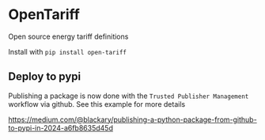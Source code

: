 # OpenTariff
Open source energy tariff definitions


Install with `pip install open-tariff`

## Deploy to pypi

Publishing a package is now done with the `Trusted Publisher Management` workflow via github. See this example for more details 

https://medium.com/@blackary/publishing-a-python-package-from-github-to-pypi-in-2024-a6fb8635d45d
